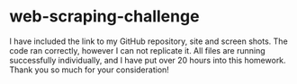 # web-scraping-challenge

I have included the link to my GitHub repository, site and screen shots. The code ran correctly, however I can not replicate it. All files are running successfully individually, and I have put over 20 hours into this homework. Thank you so much for your consideration! 
